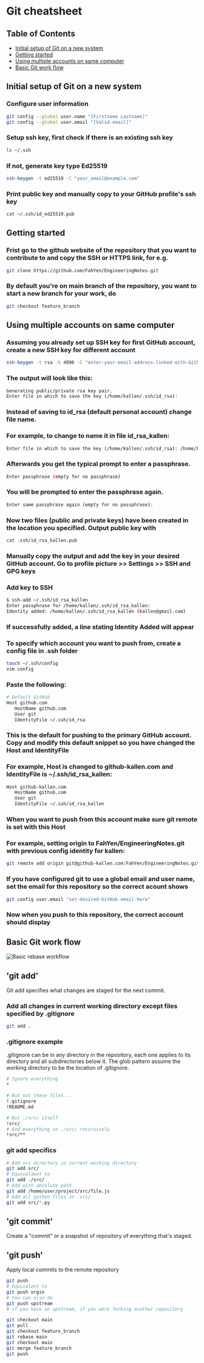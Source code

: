 # Git cheatsheet

## Table of Contents

 - [Initial setup of Git on a new system](#initial-setup-of-git-on-a-new-system)
 - [Getting started](#getting-started)
 - [Using multiple accounts on same computer](#using-multiple-accounts-on-same-computer)
 - [Basic Git work flow](#basic-git-work-flow)

## Initial setup of Git on a new system
### Configure user information

```bash
git config --global user.name "[Firstname Lastname]"
git config --global user.email "[Valid-email]"
```

### Setup ssh key, first check if there is an existing ssh key
```bash
ls ~/.ssh
```
### If not, generate key type Ed25519
```bash
ssh-keygen -t ed25519 -C "your_email@example.com"
```
### Print public key and manually copy to your GitHub profile's ssh key
```bash
cat ~/.ssh/id_ed25519.pub
```



## Getting started
### Frist go to the github website of the repository that you want to contribute to and copy the SSH or HTTPS link, for e.g.
```bash
git clone https://github.com/FahYen/EngineeringNotes.git
```
### By default you're on main branch of the repository, you want to start a new branch for your work, do
```bash
git checkout feature_branch
```




## Using multiple accounts on same computer
### Assuming you already set up SSH key for first GitHub account, create a new SSH key for different account
```bash
ssh-keygen -t rsa -b 4096 -C "enter-your-email-address-linked-with-Github-account-here"
```
### The output will look like this:
```bash
Generating public/private rsa key pair.
Enter file in which to save the key (/home/kallen/.ssh/id_rsa):
```
### Instead of saving to id\_rsa (default personal account) change file name.
### For example, to change to name it in file id\_rsa\_kallen:
```bash
Enter file in which to save the key (/home/kallen/.ssh/id_rsa): /home/kallen/.ssh/id_rsa_kallen
```
### Afterwards you get the typical prompt to enter a passphrase.
```bash
Enter passphrase (empty for no passphrase)
```
### You will be prompted to enter the passphrase again.
```bash
Enter same passphrase again (empty for no passphrase):
```
### Now two files (public and private keys) have been created in the location you specified. Output public key with
```bash
cat .ssh/id_rsa_kallen.pub
```
### Manually copy the output and add the key in your desired GitHub account. Go to profile picture >> Settings >> SSH and GPG keys
### Add key to SSH
```bash
$ ssh-add ~/.ssh/id_rsa_kallen
Enter passphrase for /home/kallen/.ssh/id_rsa_kallen:
Identity added: /home/kallen/.ssh/id_rsa_kallen (kallen@gmail.com)
```
### If successfully added, a line stating Identity Added will appear
### To specify which account you want to push from, create a config file in .ssh folder
```bash
touch ~/.ssh/config
vim config
```
### Paste the following:
```bash
# Default GitHub
Host github.com
   HostName github.com
   User git
   IdentityFile ~/.ssh/id_rsa
```
### This is the default for pushing to the primary GitHub account. Copy and modify this default snippet so you have changed the Host and IdentityFile
### For example, Host is changed to github-kallen.com and IdentityFile is ~/.ssh/id\_rsa\_kallen:
```bash
Host github-kallen.com
   HostName github.com
   User git
   IdentityFile ~/.ssh/id_rsa_kallen
```
### When you want to push from this account make sure git remote is set with this Host
### For example, setting origin to FahYen/EngineeringNotes.git with previous config identity for kallen:
```bash
git remote add origin git@github-kallen.com:FahYen/EngineeringNotes.git
```
### If you have configured git to use a global email and user name, set the email for this repository so the correct acount shows
```bash
git config user.email "set-desired-GitHub-email-here"
```
### Now when you push to this repository, the correct account should display

## Basic Git work flow

![Basic rebase workflow](Illustrations/rebase.png "Basic rebase workflow")
## 'git add'
Git add specifies what changes are staged for the next commit.
### Add all changes in current working directory except files specified by .gitignore
```bash
git add .
```
### .gitignore example
.gitignore can be in any directory in the repository, each one applies to its directory and all subdirectories below it. The glob pattern assume the working directory to be the location of .gitignore.
```bash
# Ignore everything
*

# But not these files...
!.gitignore
!README.md

# But ./src/ itself
!src/
# And everything in ./src/ recursively
!src/**
```
### git add specifics
```bash
# Add src directory in current working directory
git add src/
# Equivalaent to
git add ./src/
# Add with absolute path
git add /home/user/project/src/file.js
# Add all python files in .src/
git add src/*.py
```
## 'git commit'
Create a "commit" or a snapshot of repository of everything that's staged.
## 'git push'
Apply local commits to the remote repository
```bash
git push
# Equivalent to
git push orgin
# You can also do
git push upstream
# if you have an upstream, if you were forking another repository
```
```bash
git checkout main
git pull
git checkout feature_branch
git rebase main
git checkout main
git merge feature_branch
git push
```
